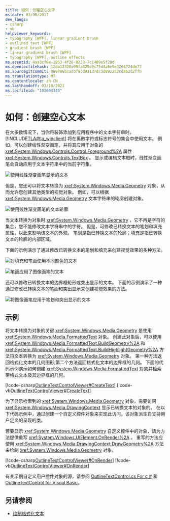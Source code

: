 ```yaml
---
title: 如何：创建空心文字
ms.date: 03/30/2017
dev_langs:
- csharp
- vb
helpviewer_keywords:
- typography [WPF], linear gradient brush
- outlined text [WPF]
- gradient brush [WPF]
- linear gradient brush [WPF]
- typography [WPF], outline effects
ms.assetid: 4aa3cf6e-1953-4f26-8230-7c1409e5f28d
ms.openlocfilehash: 12da12320a09fa825d9c75d4a6e5e3264724de77
ms.sourcegitcommit: 069786bcadbf9cd931d7dc3d892262cd852d2ffb
ms.translationtype: MT
ms.contentlocale: zh-CN
ms.lasthandoff: 03/10/2021
ms.locfileid: "102604345"
---
```

# <a name="how-to-create-outlined-text"></a>如何：创建空心文本

在大多数情况下，当你将装饰添加到应用程序中的文本字符串时， [!INCLUDE[TLA#tla_winclient](../../../includes/tlasharptla-winclient-md.md)] 将在离散字符或标志符号的集合中使用文本。 例如，可以创建线性渐变画笔，并将其应用于对象的 <xref:System.Windows.Controls.Control.Foreground%2A> 属性 <xref:System.Windows.Controls.TextBox> 。 显示或编辑文本框时，线性渐变画笔会自动应用于文本字符串中的当前字符集。  
  
 ![使用线性渐变画笔显示的文本](./media/how-to-create-outlined-text/text-linear-gradient.jpg)
  
 但是，您还可以将文本转换为 <xref:System.Windows.Media.Geometry> 对象，从而允许您创建其他类型的视觉对象。 例如，可以根据 <xref:System.Windows.Media.Geometry> 文本字符串的轮廓创建对象。  
  
 ![使用线性渐变画笔的文本轮廓](./media/how-to-create-outlined-text/text-outline-linear-gradient.jpg)  
  
 当文本转换为对象时 <xref:System.Windows.Media.Geometry> ，它不再是字符的集合，您不能修改文本字符串中的字符。 但是，可修改已转换文本的笔划和填充属性，以此来影响该文本的外观。 笔划是指已转换文本的轮廓；填充是指已转换文本的轮廓的内部区域。  
  
 下面的示例演示了通过修改已转换文本的笔划和填充来创建视觉效果的多种方法。  
  
 ![对填充和笔画使用不同颜色的文本](./media/how-to-create-outlined-text/fill-stroke-text-effect.jpg)  
  
 ![笔画应用了图像画笔的文本](./media/how-to-create-outlined-text/image-brush-application.jpg)
  
 还可以修改已转换文本的边界框矩形或突出显示的文本。 下面的示例演示了一种通过修改已转换文本的笔画和突出显示来创建视觉效果的方法。  
  
 ![将图像画笔应用于笔划和突出显示的文本](./media/how-to-create-outlined-text/image-brush-text-application.jpg)

## <a name="example"></a>示例  
 将文本转换为对象的关键 <xref:System.Windows.Media.Geometry> 是使用 <xref:System.Windows.Media.FormattedText> 对象。 创建此对象后，可以使用 <xref:System.Windows.Media.FormattedText.BuildGeometry%2A> 和 <xref:System.Windows.Media.FormattedText.BuildHighlightGeometry%2A> 方法将文本转换为 <xref:System.Windows.Media.Geometry> 对象。 第一种方法返回格式化文本的几何图形;第二个方法返回格式化文本的边界框的几何。 下面的代码示例演示如何创建 <xref:System.Windows.Media.FormattedText> 对象并检索带格式文本及其边界框的几何。  
  
 [!code-csharp[OutlineTextControlViewer#CreateText](~/samples/snippets/csharp/VS_Snippets_Wpf/OutlineTextControlViewer/CSharp/OutlineTextControl.cs#createtext)]
 [!code-vb[OutlineTextControlViewer#CreateText](~/samples/snippets/visualbasic/VS_Snippets_Wpf/OutlineTextControlViewer/visualbasic/outlinetextcontrol.vb#createtext)]  
  
 为了显示检索到的 <xref:System.Windows.Media.Geometry> 对象，需要访问 <xref:System.Windows.Media.DrawingContext> 显示已转换文本的对象的。 在以下代码示例中，通过创建一个自定义控件对象来实现此访问，该对象派生自支持用户定义的呈现的类。  
  
 若要显示 <xref:System.Windows.Media.Geometry> 自定义控件中的对象，请为方法提供重写 <xref:System.Windows.UIElement.OnRender%2A> 。 重写的方法应使用 <xref:System.Windows.Media.DrawingContext.DrawGeometry%2A> 方法来绘制 <xref:System.Windows.Media.Geometry> 对象。  
  
 [!code-csharp[OutlineTextControlViewer#OnRender](~/samples/snippets/csharp/VS_Snippets_Wpf/OutlineTextControlViewer/CSharp/OutlineTextControl.cs#onrender)]
 [!code-vb[OutlineTextControlViewer#OnRender](~/samples/snippets/visualbasic/VS_Snippets_Wpf/OutlineTextControlViewer/visualbasic/outlinetextcontrol.vb#onrender)]  
  
  有关示例自定义用户控件对象的源，请参阅 [OutlineTextControl.cs For c #](https://github.com/dotnet/docs-desktop/tree/main/dotnet-desktop-guide/samples/snippets/csharp/VS_Snippets_Wpf/OutlineTextControlViewer/CSharp/OutlineTextControl.cs) 和 [OutlineTextControl for Visual Basic](https://github.com/dotnet/docs/blob/master/samples/snippets/visualbasic/VS_Snippets_Wpf/OutlineTextControlViewer/visualbasic/outlinetextcontrol.vb)。
  
## <a name="see-also"></a>另请参阅

- [绘制格式化文本](drawing-formatted-text.md)

